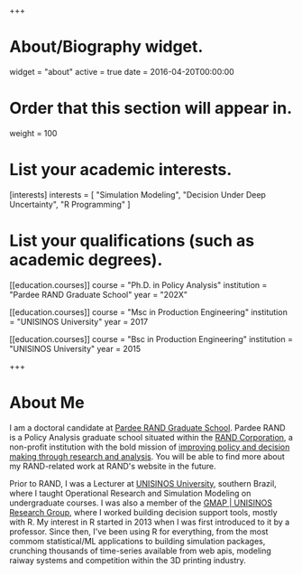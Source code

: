 +++
# About/Biography widget.
widget = "about"
active = true
date = 2016-04-20T00:00:00

# Order that this section will appear in.
weight = 100

# List your academic interests.
[interests]
  interests = [
    "Simulation Modeling",
    "Decision Under Deep Uncertainty",
    "R Programming"
  ]

# List your qualifications (such as academic degrees).

[[education.courses]]
  course = "Ph.D. in Policy Analysis"
  institution = "Pardee RAND Graduate School"
  year = "202X"

[[education.courses]]
  course = "Msc in Production Engineering"
  institution = "UNISINOS University"
  year = 2017

[[education.courses]]
  course = "Bsc in Production Engineering"
  institution = "UNISINOS University"
  year = 2015

+++

# About Me

I am a doctoral candidate at [Pardee RAND Graduate School](https://www.prgs.edu/). Pardee RAND is a Policy Analysis graduate school situated within the [RAND Corporation](https://rand.org), a non-profit institution with the bold mission of [improving policy and decision making through research and analysis](https://www.rand.org/about/history.html). You will be able to find more about my RAND-related work at RAND's website in the future.

Prior to RAND, I was a Lecturer at [UNISINOS University](http://www.unisinos.br/global/en/), southern Brazil, where I taught Operational Research and Simulation Modeling on undergraduate courses. I was also a member of the [GMAP | UNISINOS Research Group](http://gmap.unisinos.br), where I worked building decision support tools, mostly with R. My interest in R started in 2013 when I was first introduced to it by a professor. Since then, I've been using R for everything, from the most commom statistical/ML applications to building simulation packages, crunching thousands of time-series available from web apis, modeling raiway systems and competition within the 3D printing industry.

<!---

My academic interests often gravitate tow1ards the intersection between OR, Programming, and Management of Wicked Problems. My [undergraduate](files/Pedro-Lima-Undergrad-Dissertation-PSMs.pdf) and [master's](files/Pedro-Lima-MS-Dissertation-RDM-AM.pdf) dissertations focused on wicked problems and decision under deep uncertainty, have received the Best Brazilian Dissertation in Production Engineering Prize from ABEPRO, in [2016](http://www.unisinos.br/fique-sabendo/escola-politecnica/engenharia-de-producao/aluno-e-premiado-pela-abepro-2016/) and [2018](http://www.unisinos.br/noticias/universidade/gmap-unisinos-em-destaque), respectively.

--->